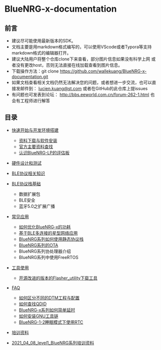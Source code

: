 # BlueNRG-x-documentation

## 前言 
- 建议尽可能使用最新版本的SDK。
- 文档主要是用markdown格式编写的，可以使用VScode或者Typora等支持markdown格式的编辑器打开。
- 建议大陆用户将整个仓库clone下来查看，部分图片信息如果没有科学上网
  或者没有更改host，否则无法直接在线加载查看到图片信息。
- 下载操作方法：git clone https://github.com/wallekuang/BlueNRG-x-documentation.git
- 如果文档查看相关文档仍然无法解决您的问题，或者想进一步交流，也可以直接发邮件到： lucien.kuang@st.com  或者在GitHub的此仓库上提issues
- 有问题也可发表到论坛： http://bbs.eeworld.com.cn/forum-262-1.html 也会有工程师进行解答



## 目录
- [快速开始与开发环境搭建](Quickstart/README.md)
  - [资料下载与软件安装](Quickstart/资料下载与软件安装.md)
  - [官方主要资料查找](Quickstart/官方主要资料查找.md)
  - [认识BlueNRG-LP的评估板](Quickstart/认识BlueNRG-LP的评估板.md)


- [硬件设计和测试](硬件设计和测试/README.md)
- [BLE协议相关知识](BLE/README.md)
- [BLE协议栈基础](BLE/BLE协议栈基础.md)
  - 数据扩展包
  - BLE安全
  - 蓝牙5.0之扩展广播
- [常见应用](Application/README.md)

  - [如何优化BlueNRG-x的功耗](Application/功耗优化/如何优化BlueNRG-x的功耗.md)
  - [基于BLE多连接的星型网络应用](Application/Multiple_connection/基于BLE多连接的星型网络应用.md) 
  - [BlueNRG系列如何使用静态协议栈](Application/BlueNRG系列如何使用静态协议栈/BlueNRG系列如何使用静态协议栈.MD)
  - [BlueNRG系列的OTA](Application/OTA/BlueNRG-x系列官方OTA操作简介.md)
  - BlueNRG系列协处理器介绍
  - BlueNRG系列中使用FreeRTOS
- [工具使用](工具使用/README.md)

  - [开源改进的版本的Flasher_utility下载工具](https://github.com/wallekuang/MP-Tool)
- [FAQ](FAQ/README.md)

  - [如何区分不同的DTM工程与配置](FAQ/AboutDTM/关于BlueNRG-LP的DTM.md)
  - [如何查找QDID](FAQ/如何查找QDID.md)
  - [BlueNRG-x系列如何简单延时](FAQ/BlueNRG系列如何简单的延时.md)
  - [如何安装GNU工具链](FAQ/安装GNU工具链/如何安装GNU工具链.md)
  - [BlueNRG-1-2睡眠模式下使用RTC](FAQ/BlueNRG-1-2睡眠模式下使用RTC.md)
- [培训资料](培训资料/README.md)
- [2021_04_08_level1_BlueNRG系列培训资料](培训资料/2021_04_08_level1)
